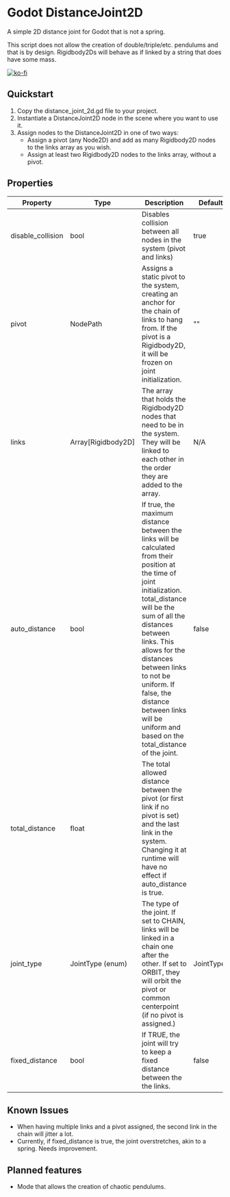 # Godot DistanceJoint2D
A simple 2D distance joint for Godot that is not a spring.

This script does not allow the creation of double/triple/etc. pendulums and that is by design. Rigidbody2Ds will behave as if linked by a string that does have some mass.

[![ko-fi](https://ko-fi.com/img/githubbutton_sm.svg)](https://ko-fi.com/L4L2128QIJ)

## Quickstart
1. Copy the distance_joint_2d.gd file to your project.
2. Instantiate a DistanceJoint2D node in the scene where you want to use it.
3. Assign nodes to the DistanceJoint2D in one of two ways:
   * Assign a pivot (any Node2D) and add as many Rigidbody2D nodes to the links array as you wish.
   * Assign at least two Rigidbody2D nodes to the links array, without a pivot.

## Properties

|Property|Type|Description|Default Value|
|--------|----|-----------|-------------|
|disable_collision|bool|Disables collision between all nodes in the system (pivot and links)|true|
|pivot|NodePath|Assigns a static pivot to the system, creating an anchor for the chain of links to hang from. If the pivot is a Rigidbody2D, it will be frozen on joint initialization.|""|
|links|Array[Rigidbody2D]|The array that holds the Rigidbody2D nodes that need to be in the system. They will be linked to each other in the order they are added to the array.|N/A|
|auto_distance|bool|If true, the maximum distance between the links will be calculated from their position at the time of joint initialization. total_distance will be the sum of all the distances between links. This allows for the distances between links to not be uniform. If false, the distance between links will be uniform and based on the total_distance of the joint.|false|
|total_distance|float|The total allowed distance between the pivot (or first link if no pivot is set) and the last link in the system. Changing it at runtime will have no effect if auto_distance is true.|
|joint_type|JointType (enum)|The type of the joint. If set to CHAIN, links will be linked in a chain one after the other. If set to ORBIT, they will orbit the pivot or common centerpoint (if no pivot is assigned.)|JointType.CHAIN|
|fixed_distance|bool|If TRUE, the joint will try to keep a fixed distance between the the links.|false|

## Known Issues
* When having multiple links and a pivot assigned, the second link in the chain will jitter a lot.
* Currently, if fixed_distance is true, the joint overstretches, akin to a spring. Needs improvement.

## Planned features
* Mode that allows the creation of chaotic pendulums.

